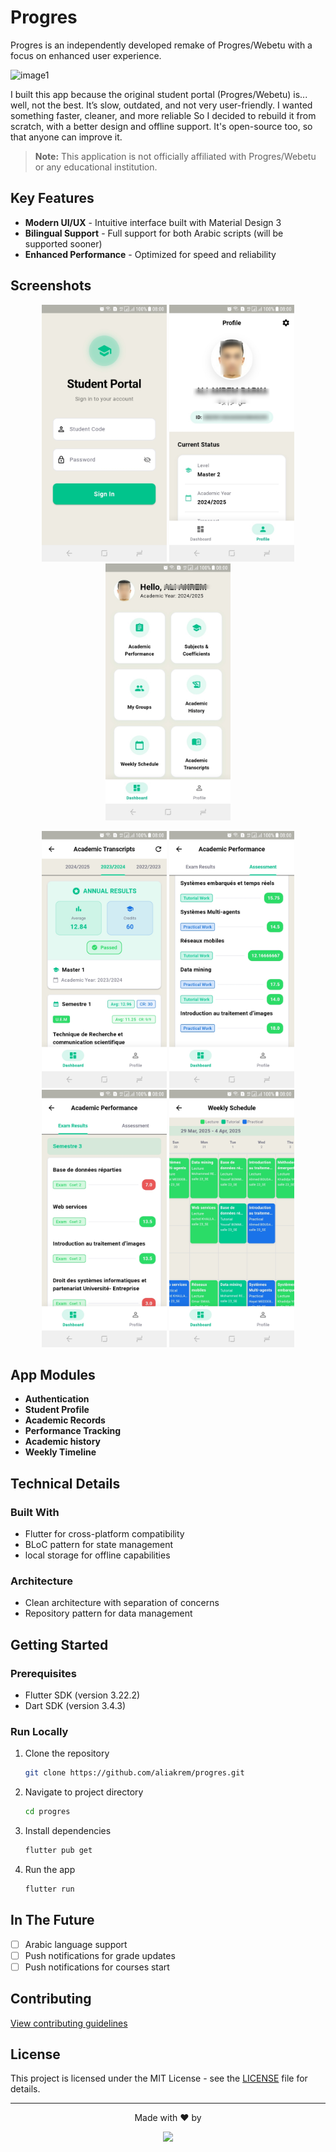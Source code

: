 # Progres

Progres is an independently developed remake of Progres/Webetu with a focus on enhanced user experience.

![image1](https://github.com/user-attachments/assets/b33a0fda-5827-45b1-a526-204b2f408c79)

I built this app because the original student portal (Progres/Webetu) is... well, not the best. It’s slow, outdated, and not very user-friendly. I wanted something faster, cleaner, and more reliable
So I decided to rebuild it from scratch, with a better design and offline support. It's open-source too, so that anyone can improve it.

> **Note:** This application is not officially affiliated with Progres/Webetu or any educational institution.

## Key Features

- **Modern UI/UX** - Intuitive interface built with Material Design 3
- **Bilingual Support** - Full support for both Arabic scripts (will be supported sooner)
- **Enhanced Performance** - Optimized for speed and reliability

## Screenshots

<p align="center">
  <img src="screenshot/login.jpg" width="200" alt="Login Screen" />
  <img src="screenshot/profile.jpg" width="200" alt="Profile Screen" /> 
  <img src="screenshot/menu.jpg" width="200" alt="Menu Screen" />
</p>

<p align="center">
  <img src="screenshot/transcript.jpg" width="200" alt="Transcript Screen" />
  <img src="screenshot/assessment.jpg" width="200" alt="Assessment Screen" />
  <img src="screenshot/exams.jpg" width="200" alt="Exams Screen" />
  <img src="screenshot/timeline.jpg" width="200" alt="Timeline Screen" />
</p>

## App Modules

 - **Authentication**
 - **Student Profile**
 - **Academic Records**
 - **Performance Tracking**
 - **Academic history**
 - **Weekly Timeline**


## Technical Details

### Built With
- Flutter for cross-platform compatibility
- BLoC pattern for state management
- local storage for offline capabilities

### Architecture
- Clean architecture with separation of concerns
- Repository pattern for data management

## Getting Started

### Prerequisites
- Flutter SDK (version 3.22.2)
- Dart SDK (version 3.4.3) 

### Run Locally

1. Clone the repository
   ```bash
   git clone https://github.com/aliakrem/progres.git
   ```

2. Navigate to project directory
   ```bash
   cd progres
   ```
   
3. Install dependencies
   ```bash
   flutter pub get
   ```

4. Run the app
   ```bash
   flutter run
   ```

## In The Future  

- [ ] Arabic language support
- [ ] Push notifications for grade updates
- [ ] Push notifications for courses start
   
## Contributing

[View contributing guidelines](https://github.com/AliAkrem/progres/blob/master/CONTRIBUTING.md)

## License

This project is licensed under the MIT License - see the [LICENSE](LICENSE) file for details.


---

<p align="center">
  Made with ❤️ by 
</p>
<p align="center">
  <a href="https://github.com/aliakrem/progres/graphs/contributors">
    <img src="https://contrib.rocks/image?repo=aliakrem/progres" />
  </a>
</p>
